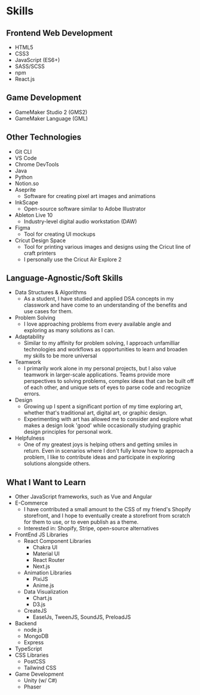 # Skills

## Frontend Web Development

- HTML5
- CSS3
- JavaScript (ES6+)
- SASS/SCSS
- npm
- React.js

## Game Development

- GameMaker Studio 2 (GMS2)
- GameMaker Language (GML)

## Other Technologies

- Git CLI
- VS Code
- Chrome DevTools
- Java
- Python
- Notion.so
- Aseprite
  - Software for creating pixel art images and animations
- InkScape
  - Open-source software similar to Adobe Illustrator
- Ableton Live 10
  - Industry-level digital audio workstation (DAW)
- Figma
  - Tool for creating UI mockups
- Cricut Design Space
  - Tool for printing various images and designs using the Cricut line of craft printers
  - I personally use the Cricut Air Explore 2

## Language-Agnostic/Soft Skills

- Data Structures & Algorithms
  - As a student, I have studied and applied DSA concepts in my classwork and have come to an understanding of the benefits and use cases for them.
- Problem Solving
  - I love approaching problems from every available angle and exploring as many solutions as I can.
- Adaptability
  - Similar to my affinity for problem solving, I approach unfamilliar technologies and workflows as opportunities to learn and broaden my skills to be more universal
- Teamwork
  - I primarily work alone in my personal projects, but I also value teamwork in larger-scale applications. Teams provide more perspectives to solving problems, complex ideas that can be built off of each other, and unique sets of eyes to parse code and recognize errors.
- Design
  - Growing up I spent a significant portion of my time exploring art, whether that's traditional art, digital art, or graphic design.
  - Experimenting with art has allowed me to consider and explore what makes a design look 'good' while occasionally studying graphic design principles for personal work.
- Helpfulness
  - One of my greatest joys is helping others and getting smiles in return. Even in scenarios where I don't fully know how to approach a problem, I like to contribute ideas and participate in exploring solutions alongside others.

## What I Want to Learn

- Other JavaScript frameworks, such as Vue and Angular
- E-Commerce
  - I have contributed a small amount to the CSS of my friend's Shopify storefront, and I hope to eventually create a storefront from scratch for them to use, or to even publish as a theme.
  - Interested in: Shopify, Stripe, open-source alternatives
- FrontEnd JS Libraries
  - React Component Libraries
    - Chakra UI
    - Material UI
    - React Router
    - Next.js
  - Animation Libraries
    - PixiJS
    - Anime.js
  - Data Visualization
    - Chart.js
    - D3.js
  - CreateJS
    - EaselJs, TweenJS, SoundJS, PreloadJS
- Backend
  - node.js
  - MongoDB
  - Express
- TypeScript
- CSS Libraries
  - PostCSS
  - Tailwind CSS
- Game Development
  - Unity (w/ C#)
  - Phaser
